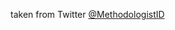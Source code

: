 taken from Twitter [@MethodologistID](https://twitter.com/MethodologistID/status/1371856895997140994?s=20)
